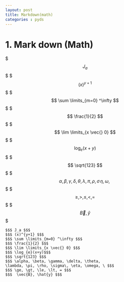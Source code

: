 ```yaml
---
layout: post
title: Markdown(math)
categories : pyds 
---
```


# 1. Mark down (Math)

$$$J_a $$$
$$$  (x)^{y+1} $$$
$$$ \sum \limits_{m=0} ^\infty $$$
$$$ \frac{1}{2} $$$
$$$ \lim \limits_{x \vec{} 0} $$$
$$$ \log_{e}(x+y)$$$
$$$ \sqrt{123} $$$
$$$ \alpha, \beta, \gamma, \delta, \theta, \lambda, \pi, \rho, \sigma\, \eta, \omega, \ $$$
$$$ \ge, \gt, \le, \lt, = $$$
$$$  \vec{B}, \hat{y} $$$


```
$$$ J_a $$$
$$$ (x)^{y+1} $$$
$$$ \sum \limits_{m=0} ^\infty $$$
$$$ \frac{1}{2} $$$
$$$ \lim \limits_{x \vec{} 0} $$$
$$$ \log_{e}(x+y)$$$
$$$ \sqrt{123} $$$
$$$ \alpha, \beta, \gamma, \delta, \theta, 
\lambda, \pi, \rho, \sigma\, \eta, \omega, \ $$$
$$$ \ge, \gt, \le, \lt, = $$$
$$$  \vec{B}, \hat{y} $$$
```